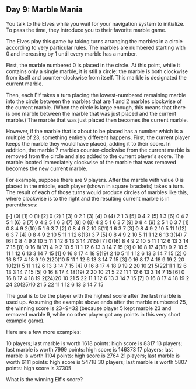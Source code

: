 Day 9: Marble Mania
---

You talk to the Elves while you wait for your navigation system to initialize. To pass the time, they introduce you to their favorite marble game.

The Elves play this game by taking turns arranging the marbles in a circle according to very particular rules. The marbles are numbered starting with 0 and increasing by 1 until every marble has a number.

First, the marble numbered 0 is placed in the circle. At this point, while it contains only a single marble, it is still a circle: the marble is both clockwise from itself and counter-clockwise from itself. This marble is designated the current marble.

Then, each Elf takes a turn placing the lowest-numbered remaining marble into the circle between the marbles that are 1 and 2 marbles clockwise of the current marble. (When the circle is large enough, this means that there is one marble between the marble that was just placed and the current marble.) The marble that was just placed then becomes the current marble.

However, if the marble that is about to be placed has a number which is a multiple of 23, something entirely different happens. First, the current player keeps the marble they would have placed, adding it to their score. In addition, the marble 7 marbles counter-clockwise from the current marble is removed from the circle and also added to the current player's score. The marble located immediately clockwise of the marble that was removed becomes the new current marble.

For example, suppose there are 9 players. After the marble with value 0 is placed in the middle, each player (shown in square brackets) takes a turn. The result of each of those turns would produce circles of marbles like this, where clockwise is to the right and the resulting current marble is in parentheses:

[-] (0)
[1]  0 (1)
[2]  0 (2) 1
[3]  0  2  1 (3)
[4]  0 (4) 2  1  3
[5]  0  4  2 (5) 1  3
[6]  0  4  2  5  1 (6) 3
[7]  0  4  2  5  1  6  3 (7)
[8]  0 (8) 4  2  5  1  6  3  7
[9]  0  8  4 (9) 2  5  1  6  3  7
[1]  0  8  4  9  2(10) 5  1  6  3  7
[2]  0  8  4  9  2 10  5(11) 1  6  3  7
[3]  0  8  4  9  2 10  5 11  1(12) 6  3  7
[4]  0  8  4  9  2 10  5 11  1 12  6(13) 3  7
[5]  0  8  4  9  2 10  5 11  1 12  6 13  3(14) 7
[6]  0  8  4  9  2 10  5 11  1 12  6 13  3 14  7(15)
[7]  0(16) 8  4  9  2 10  5 11  1 12  6 13  3 14  7 15
[8]  0 16  8(17) 4  9  2 10  5 11  1 12  6 13  3 14  7 15
[9]  0 16  8 17  4(18) 9  2 10  5 11  1 12  6 13  3 14  7 15
[1]  0 16  8 17  4 18  9(19) 2 10  5 11  1 12  6 13  3 14  7 15
[2]  0 16  8 17  4 18  9 19  2(20)10  5 11  1 12  6 13  3 14  7 15
[3]  0 16  8 17  4 18  9 19  2 20 10(21) 5 11  1 12  6 13  3 14  7 15
[4]  0 16  8 17  4 18  9 19  2 20 10 21  5(22)11  1 12  6 13  3 14  7 15
[5]  0 16  8 17  4 18(19) 2 20 10 21  5 22 11  1 12  6 13  3 14  7 15
[6]  0 16  8 17  4 18 19  2(24)20 10 21  5 22 11  1 12  6 13  3 14  7 15
[7]  0 16  8 17  4 18 19  2 24 20(25)10 21  5 22 11  1 12  6 13  3 14  7 15

The goal is to be the player with the highest score after the last marble is used up. Assuming the example above ends after the marble numbered 25, the winning score is 23+9=32 (because player 5 kept marble 23 and removed marble 9, while no other player got any points in this very short example game).

Here are a few more examples:

10 players; last marble is worth 1618 points: high score is 8317
13 players; last marble is worth 7999 points: high score is 146373
17 players; last marble is worth 1104 points: high score is 2764
21 players; last marble is worth 6111 points: high score is 54718
30 players; last marble is worth 5807 points: high score is 37305

What is the winning Elf's score?
